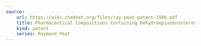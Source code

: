 ```yaml
---
source:
    url: https://wiki.chadnet.org/files/ray-peat-patent-1986.pdf
    title: Pharmaceutical Compositions Containing Dehydroepiandrosterone and Other Anesthetic Steroids in the Treatment of Arthritis and Other Joint Disabilities
    kind: patent
    series: Raymond Peat 
---
```

